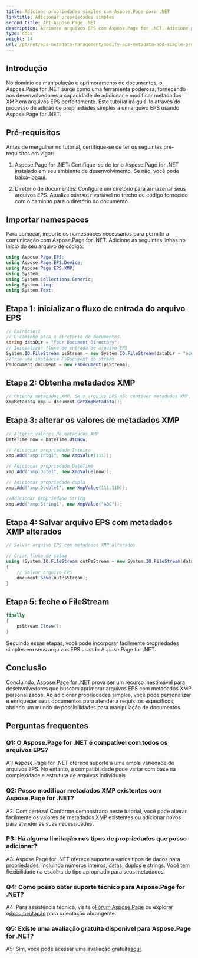 ```yaml
---
title: Adicione propriedades simples com Aspose.Page para .NET
linktitle: Adicionar propriedades simples
second_title: API Aspose.Page .NET
description: Aprimore arquivos EPS com Aspose.Page for .NET. Adicione propriedades simples sem esforço para metadados de documentos personalizados.
type: docs
weight: 14
url: /pt/net/eps-metadata-management/modify-eps-metadata-add-simple-properties/
---
```

## Introdução

No domínio da manipulação e aprimoramento de documentos, o Aspose.Page for .NET surge como uma ferramenta poderosa, fornecendo aos desenvolvedores a capacidade de adicionar e modificar metadados XMP em arquivos EPS perfeitamente. Este tutorial irá guiá-lo através do processo de adição de propriedades simples a um arquivo EPS usando Aspose.Page for .NET.

## Pré-requisitos

Antes de mergulhar no tutorial, certifique-se de ter os seguintes pré-requisitos em vigor:

1.  Aspose.Page for .NET: Certifique-se de ter o Aspose.Page for .NET instalado em seu ambiente de desenvolvimento. Se não, você pode baixá-lo[aqui](https://releases.aspose.com/page/net/).

2.  Diretório de documentos: Configure um diretório para armazenar seus arquivos EPS. Atualize o`dataDir` variável no trecho de código fornecido com o caminho para o diretório do documento.

## Importar namespaces

Para começar, importe os namespaces necessários para permitir a comunicação com Aspose.Page for .NET. Adicione as seguintes linhas no início do seu arquivo de código:

```csharp
using Aspose.Page.EPS;
using Aspose.Page.EPS.Device;
using Aspose.Page.EPS.XMP;
using System;
using System.Collections.Generic;
using System.Linq;
using System.Text;
```

## Etapa 1: inicializar o fluxo de entrada do arquivo EPS

```csharp
// ExInício:1
// O caminho para o diretório de documentos.
string dataDir = "Your Document Directory";
// Inicializar fluxo de entrada de arquivo EPS
System.IO.FileStream psStream = new System.IO.FileStream(dataDir + "add_simple_props_input.eps", System.IO.FileMode.Open, System.IO.FileAccess.Read);
//Crie uma instância PsDocument do stream
PsDocument document = new PsDocument(psStream);
```

## Etapa 2: Obtenha metadados XMP

```csharp
// Obtenha metadados XMP. Se o arquivo EPS não contiver metadados XMP, obteremos um novo preenchido com valores de comentários de metadados PS (%%Creator, %%CreateDate, %%Title, etc.)
XmpMetadata xmp = document.GetXmpMetadata();
```

## Etapa 3: alterar os valores de metadados XMP

```csharp
// Alterar valores de metadados XMP
DateTime now = DateTime.UtcNow;

// Adicionar propriedade Inteira
xmp.Add("xmp:Intg1", new XmpValue(111));

// Adicionar propriedade DateTime
xmp.Add("xmp:Date1", new XmpValue(now));

// Adicionar propriedade dupla
xmp.Add("xmp:Double1", new XmpValue(111.11D));

//Adicionar propriedade String
xmp.Add("xmp:String1", new XmpValue("ABC"));
```

## Etapa 4: Salvar arquivo EPS com metadados XMP alterados

```csharp
// Salvar arquivo EPS com metadados XMP alterados

// Criar fluxo de saída
using (System.IO.FileStream outPsStream = new System.IO.FileStream(dataDir + "add_simple_props_output.eps", System.IO.FileMode.Create, System.IO.FileAccess.Write))
{
    // Salvar arquivo EPS
    document.Save(outPsStream);
}
```

## Etapa 5: feche o FileStream

```csharp
finally
{
    psStream.Close();
}
```

Seguindo essas etapas, você pode incorporar facilmente propriedades simples em seus arquivos EPS usando Aspose.Page for .NET.

## Conclusão

Concluindo, Aspose.Page for .NET prova ser um recurso inestimável para desenvolvedores que buscam aprimorar arquivos EPS com metadados XMP personalizados. Ao adicionar propriedades simples, você pode personalizar e enriquecer seus documentos para atender a requisitos específicos, abrindo um mundo de possibilidades para manipulação de documentos.

## Perguntas frequentes

### Q1: O Aspose.Page for .NET é compatível com todos os arquivos EPS?

A1: Aspose.Page for .NET oferece suporte a uma ampla variedade de arquivos EPS. No entanto, a compatibilidade pode variar com base na complexidade e estrutura de arquivos individuais.

### Q2: Posso modificar metadados XMP existentes com Aspose.Page for .NET?

A2: Com certeza! Conforme demonstrado neste tutorial, você pode alterar facilmente os valores de metadados XMP existentes ou adicionar novos para atender às suas necessidades.

### P3: Há alguma limitação nos tipos de propriedades que posso adicionar?

A3: Aspose.Page for .NET oferece suporte a vários tipos de dados para propriedades, incluindo números inteiros, datas, duplos e strings. Você tem flexibilidade na escolha do tipo apropriado para seus metadados.

### Q4: Como posso obter suporte técnico para Aspose.Page for .NET?

 A4: Para assistência técnica, visite o[Fórum Aspose.Page](https://forum.aspose.com/c/page/39) ou explorar o[documentação](https://reference.aspose.com/page/net/) para orientação abrangente.

### Q5: Existe uma avaliação gratuita disponível para Aspose.Page for .NET?

 A5: Sim, você pode acessar uma avaliação gratuita[aqui](https://releases.aspose.com/).